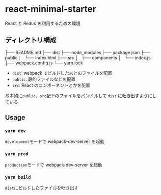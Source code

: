 # react-minimal-starter

React と Redux を利用するための環境

## ディレクトリ構成

├── README.md
├── dist
├── node_modules
├── package.json
├── public
│   └── index.html
├── src
│   ├── components
│   └── index.js
├── webpack.config.js
└── yarn.lock

- `dist`: webpack でビルドしたあとのファイルを配置
- `public`: 静的ファイルなどを配置
- `src`: React のコンポーネントとかを配置

基本的に`public`、`src`配下のファイルをバンドルして `dist` に吐き出すようにしている

## Usage

### `yarn dev`

`development`モードで webpack-dev-server を起動

### `yarn prod`

`production`モードで webpack-dev-server を起動

### `yarn build`

`dist`にビルドしたファイルを吐き出す
